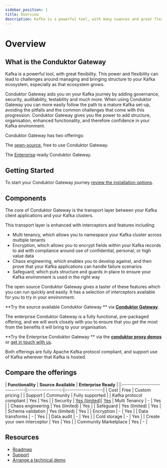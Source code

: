 ```yaml
---
sidebar_position: 1
title: Overview
description: Kafka is a powerful tool, with many nuances and great flexibility. However, this power and flexibility can lead to challenges around managing and bringing structure to your Kafka ecosystem, especially as it grows.
---
```


# Overview

## What is the Conduktor Gateway

Kafka is a powerful tool, with great flexibility. This power and flexibility can lead to challenges around managing and bringing structure to your Kafka ecosystem, especially as that ecosystem grows.

Conduktor Gateway aids you on your Kafka journey by adding governance, security, auditability, testability and much more.  When using Conduktor Gateway you can more easily follow the path to a mature Kafka set-up, avoiding the pitfalls and the common challenges that come with this progression.  Conduktor Gateway gives you the power to add structure, organisation, enhanced functionality, and therefore confidence in your Kafka environment.

Conduktor Gateway has two offerings: 

The [open-source](https://github.com/conduktor/conduktor-gateway), free to use Conduktor Gateway.

The [Enterprise](https://github.com/conduktor/conduktor-proxy-demos) ready Conduktor Gateway.

## Getting Started

To start your Conduktor Gateway journey [review the installation options](installation/installation.md).

## Components

The core of Conduktor Gateway is the transport layer between your Kafka client applications and your Kafka clusters. 

This transport layer is enhanced with interceptors and features including:
 - Multi tenancy, which allows you to namespace your Kafka cluster across multiple tenants
 - Encryption, which allows you to encrypt fields within your Kafka records to aid with compliance around use of confidential, personal, or high value data
 - Chaos engineering, which enables you to develop against, and then prove that your Kafka applications can handle failure scenarios
 - Safeguard, which puts structure and guards in place to ensure your Kafka environment is used in the right way


The open source Conduktor Gateway gives a taster of these features which you can run quickly and easily. It has a selection of interceptors available for you to try in your environment.

**Try the source available Conduktor Gateway ** via **[Conduktor Gateway](https://github.com/conduktor/conduktor-gateway)**.

The enterprise Conduktor Gateway is a fully functional, pre-packaged offering, and we will work closely with you to ensure that you get the most from the benefits it will bring to your organisation.

**Try the Enterprise Conduktor Gateway ** via the **[conduktor proxy demos](https://github.com/conduktor/conduktor-proxy-demos)** or [get in touch with us](https://www.conduktor.io/contact).

Both offerings are fully Apache Kafka protocol compliant, and support use of Kafka wherever that Kafka is hosted.

## Compare the offerings

| **Functionality**              | **Source Available** | **Enterprise Ready** |
|:-----------------------------|:----------------:-|:------------------:|
| Cost                         | Free             | Custom pricing   |
| Support                      | Community        | Fully supported  |
| Kafka protocol compliant     | Yes              | Yes              |
| Security                     | [Yes (limited)](./configuration/oss_security.md)| [Yes](./configuration/enterprise_proxy_security.md)
| Multi Tenancy                | -                | Yes              |
| Chaos engineering            | Yes (limited)    | Yes              |
| Safeguard                    | Yes (limited)    | Yes              |
| Schema validation            | Yes (limited)    | Yes              |
| Encryption                   | -                | Yes              |
| Data transforms              | -                | Yes              |
| Data audit                   | -                | Yes              |
| Cold storage                 | -                | Yes              |
| Create your own interceptor  | Yes              | Yes              |
| Community Marketplace        | Yes              | -                |


## Resources

- [Roadmap](https://product.conduktor.help)
- [Support](https://www.conduktor.io/contact/support)
- [Arrange a technical demo](https://www.conduktor.io/contact/demo)
